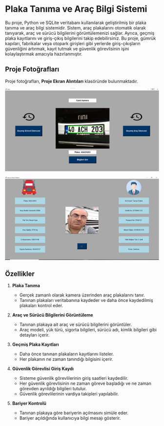 # **Plaka Tanıma ve Araç Bilgi Sistemi**

Bu proje, Python ve SQLite veritabanı kullanılarak geliştirilmiş bir plaka tanıma ve araç bilgi sistemidir. Sistem, araç plakalarını otomatik olarak tanıyarak, araç ve sürücü bilgilerini görüntülemenizi sağlar. Ayrıca, geçmiş plaka kayıtlarını ve giriş-çıkış bilgilerini takip edebilirsiniz. Bu proje, gümrük kapıları, fabrikalar veya otopark girişleri gibi yerlerde giriş-çıkışların güvenliğini artırmak, kayıt tutmak ve güvenlik görevlisinin işini kolaylaştırmak amacıyla hazırlanmıştır.

## **Proje Fotoğrafları**
Proje fotoğrafları, **Proje Ekran Alıntıları** klasöründe bulunmaktadır.

![Proje Görseli](https://github.com/MortySmith00/Plaka-Tanima-Sistemi/blob/main/Proje%20Ekran%20Alıntıları/img3.png)

![Proje Görseli2](https://github.com/MortySmith00/Plaka-Tanima-Sistemi/blob/main/Proje%20Ekran%20Alıntıları/img4.PNG)

## **Özellikler**

1. **Plaka Tanıma**
   - Gerçek zamanlı olarak kamera üzerinden araç plakalarını tanır.
   - Tanınan plakaları veritabanına kaydeder ve daha önce kaydedilmiş plakaları kontrol eder.
   
2. **Araç ve Sürücü Bilgilerini Görüntüleme**
   - Tanınan plakaya ait araç ve sürücü bilgilerini görüntüler.
   - Araç modeli, yük türü, sigorta bilgileri, sürücü adı, kimlik bilgileri gibi detayları içerir.
   
3. **Geçmiş Plaka Kayıtları**
   - Daha önce tanınan plakaların kayıtlarını listeler.
   - Her plakanın ne zaman tanındığı bilgisini içerir.

5. **Güvenlik Görevlisi Giriş Kaydı**
   - Sisteme güvenlik görevlilerinin giriş saatleri kaydedilir.
   - Her güvenlik görevlisinin ne zaman göreve başladığı ve ne zaman görevden ayrıldığı bilgileri tutulur.
   - Güvenlik görevlilerinin vardiya takipleri yapılabilir. 

4. **Bariyer Kontrolü**
   - Tanınan plakaya göre bariyerin açılmasını simüle eder.
   - Bariyer açıldığında kullanıcıya bilgi mesajı gösterir.

